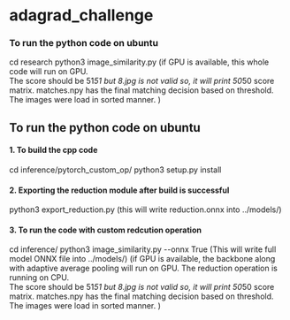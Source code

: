# adagrad_challenge
### To run the python code on ubuntu
cd research
python3 image_similarity.py (if GPU is available, this whole code will run on GPU.                         
                             The score should be 51*51 but 8.jpg is not valid
                             so, it will print 50*50 score matrix.
                             matches.npy has the final matching decision based on threshold.
                             The images were load in sorted manner. )


## To run the python code on ubuntu

#### 1. To build the cpp code
cd inference/pytorch_custom_op/
python3 setup.py install

#### 2. Exporting the reduction module after build is successful
python3 export_reduction.py (this will write reduction.onnx into ../models/)

#### 3. To run the code with custom redcution operation
cd inference/
python3 image_similarity.py --onnx True (This will write full model ONNX file into ../models/)
                                        (if GPU is available, the backbone along with 
                                        adaptive average pooling will run on GPU.
                                        The reduction operation is running on CPU.                           
                                        The score should be 51*51 but 8.jpg is not valid
                                        so, it will print 50*50 score matrix.
                                        matches.npy has the final matching decision based on threshold.
                                        The images were load in sorted manner. )
